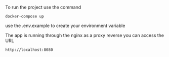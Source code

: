 To run the project use the command

```
docker-compose up
```

use the .env.example to create your environment variable

The app is running through the nginx as a proxy reverse you can access the URL

```
http://localhost:8080
```
